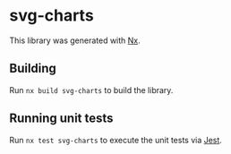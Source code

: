# svg-charts

This library was generated with [Nx](https://nx.dev).

## Building

Run `nx build svg-charts` to build the library.

## Running unit tests

Run `nx test svg-charts` to execute the unit tests via [Jest](https://jestjs.io).

